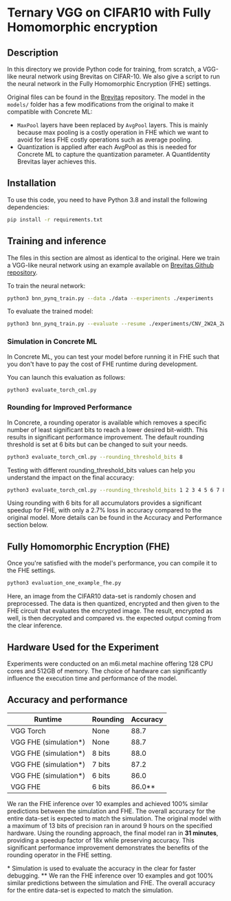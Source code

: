 # Ternary VGG on CIFAR10 with Fully Homomorphic encryption

## Description

In this directory we provide Python code for training, from scratch, a VGG-like neural network using Brevitas on CIFAR-10. We also give a script to run the neural network in the Fully Homomorphic Encryption (FHE) settings.

Original files can be found in the [Brevitas](https://github.com/Xilinx/brevitas/) repository. The model in the `models/` folder has a few modifications from the original to make it compatible with Concrete ML:

- `MaxPool` layers have been replaced by `AvgPool` layers. This is mainly because max pooling is a costly operation in FHE which we want to avoid for less FHE costly operations such as average pooling.
- Quantization is applied after each AvgPool as this is needed for Concrete ML to capture the quantization parameter. A QuantIdentity Brevitas layer achieves this.

## Installation

To use this code, you need to have Python 3.8 and install the following dependencies:

<!--pytest-codeblocks:skip-->

```bash
pip install -r requirements.txt
```

## Training and inference

The files in this section are almost as identical to the original. Here we train a VGG-like neural network using an example available on [Brevitas Github repository](https://github.com/Xilinx/brevitas/blob/8c3d9de0113528cf6693c6474a13d802a66682c6/src/brevitas_examples/bnn_pynq/).

To train the neural network:

<!--pytest-codeblocks:skip-->

```bash
python3 bnn_pynq_train.py --data ./data --experiments ./experiments
```

To evaluate the trained model:

<!--pytest-codeblocks:skip-->

```bash
python3 bnn_pynq_train.py --evaluate --resume ./experiments/CNV_2W2A_2W2A_20221114_131345/checkpoints/best.tar
```

### Simulation in Concrete ML

In Concrete ML, you can test your model before running it in FHE such that you don't have to pay the cost of FHE runtime during development.

You can launch this evaluation as follows:

<!--pytest-codeblocks:skip-->

```bash
python3 evaluate_torch_cml.py
```

### Rounding for Improved Performance

In Concrete, a rounding operator is available which removes a specific number of least significant bits to reach a lower desired bit-width. This results in significant performance improvement. The default rounding threshold is set at 6 bits but can be changed to suit your needs.

<!--pytest-codeblocks:skip-->

```bash
python3 evaluate_torch_cml.py --rounding_threshold_bits 8
```

Testing with different rounding_threshold_bits values can help you understand the impact on the final accuracy:

<!--pytest-codeblocks:skip-->

```bash
python3 evaluate_torch_cml.py --rounding_threshold_bits 1 2 3 4 5 6 7 8
```

Using rounding with 6 bits for all accumulators provides a significant speedup for FHE, with only a 2.7% loss in accuracy compared to the original model. More details can be found in the Accuracy and Performance section below.

## Fully Homomorphic Encryption (FHE)

Once you're satisfied with the model's performance, you can compile it to the FHE settings.

<!--pytest-codeblocks:skip-->

```bash
python3 evaluation_one_example_fhe.py
```

Here, an image from the CIFAR10 data-set is randomly chosen and preprocessed. The data is then quantized, encrypted and then given to the FHE circuit that evaluates the encrypted image. The result, encrypted as well, is then decrypted and compared vs. the expected output coming from the clear inference.

## Hardware Used for the Experiment

Experiments were conducted on an m6i.metal machine offering 128 CPU cores and 512GB of memory. The choice of hardware can significantly influence the execution time and performance of the model.

## Accuracy and performance

| Runtime                | Rounding | Accuracy |
| ---------------------- | -------- | -------- |
| VGG Torch              | None     | 88.7     |
| VGG FHE (simulation\*) | None     | 88.7     |
| VGG FHE (simulation\*) | 8 bits   | 88.0     |
| VGG FHE (simulation\*) | 7 bits   | 87.2     |
| VGG FHE (simulation\*) | 6 bits   | 86.0     |
| VGG FHE                | 6 bits   | 86.0\*\* |

We ran the FHE inference over 10 examples and achieved 100% similar predictions between the simulation and FHE. The overall accuracy for the entire data-set is expected to match the simulation. The original model with a maximum of 13 bits of precision ran in around 9 hours on the specified hardware. Using the rounding approach, the final model ran in **31 minutes**, providing a speedup factor of 18x while preserving accuracy. This significant performance improvement demonstrates the benefits of the rounding operator in the FHE setting.

\* Simulation is used to evaluate the accuracy in the clear for faster debugging.
\*\* We ran the FHE inference over 10 examples and got 100% similar predictions between the simulation and FHE. The overall accuracy for the entire data-set is expected to match the simulation.
